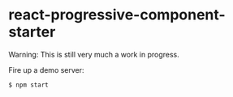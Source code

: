 # react-progressive-component-starter

Warning: This is still very much a work in progress.

Fire up a demo server:

```bash
$ npm start
```
